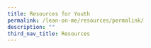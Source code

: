 ```yaml
---
title: Resources for Youth
permalink: /lean-on-me/resources/permalink/
description: ""
third_nav_title: Resources
---
```

[](/files/mini-guide%20youth.pdf)